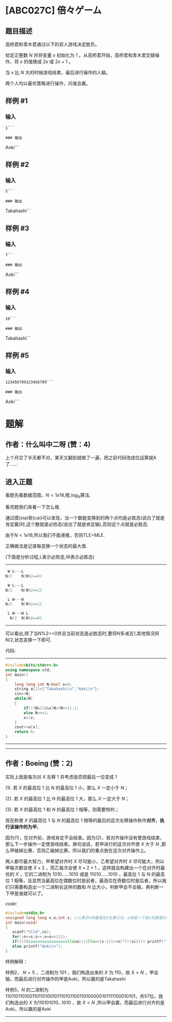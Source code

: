 # [ABC027C] 倍々ゲーム

## 题目描述

高桥君和青木君通过以下的双人游戏决定胜负。

给定正整数 $N$ 并将变量 $x$ 初始化为 $1$ 。从高桥君开始，高桥君和青木君交替操作，将 $x$ 的值换成 $2x$ 或 $2x+1$ 。

当 $x$ 比 $N$ 大的时候游戏结束，最后进行操作的人输。

两个人均以最优策略进行操作，问谁会赢。

## 样例 #1

### 输入

```
1```

### 输出

```
Aoki```

## 样例 #2

### 输入

```
5```

### 输出

```
Takahashi```

## 样例 #3

### 输入

```
7```

### 输出

```
Aoki```

## 样例 #4

### 输入

```
10```

### 输出

```
Takahashi```

## 样例 #5

### 输入

```
123456789123456789```

### 输出

```
Aoki```

# 题解

## 作者：什么叫中二呀 (赞：4)

上个月交了半天都不对，某天又翻到就做了一遍，把之前代码改成位运算就A了……
## 进入正题
看题先看数据范围，$N<1e18$,嗯,$log_N$算法.

看完题我们来看一下怎么做.

通过摸(xia)索(cai)可以发现，当一个数能变换到的两个点均是必胜态(说白了就是肯定赢)时,这个数就是必败态(说白了就是肯定输),否则这个点就是必胜态.

由于$N<1e18$,所以我们不能递推，否则TLE+MLE.

正确做法是记录每变换一个状态的最大值.

(下面是分析过程,L表示必败态,W表示必胜态)
***
```cpp
 W L···L
N/2    N(N%2==0)

 W L···L
N/2    N(N%2==1)

 L W···W
N/2    N(N%2==1)

 L W···W L
  N/2  N(N%2==0)
```
***
可以看出,除了当N%2==0并且当前状态是必胜态时,要将N多减去1,其他情况将N/2,状态变换一下即可.

代码:
***
```cpp
#include<bits/stdc++.h>
using namespace std;
int main()
{
	long long int N;bool x=0;
	string a[2]={"Takahashi\n","Aoki\n"};
	cin>>N;
	while(N)
	{
		if(!(N&1)&&x)N=(N>>1)-1;
		else N>>=1;
		x=!x;
	}
	cout<<a[x];
	return 0;
}
```
***

---

## 作者：Boeing (赞：2)

实际上就是每次对 $X$ 左移 1 并考虑是否把最后一位变成 1

(1). 若 $X$ 的最高位 1 比 $N$ 的最高位 1 小，那么 $X$ 一定小于 $N$；

(2). 若 $X$ 的最高位 1 比 $N$ 的最高位 1 大，那么 $X$ 一定大于 $N$；

(3). 若 $X$ 的最高位 1 和 $N$ 的最高位 1 相等，则需要特判；

现在称使 $X$ 的最高位 1 与 $N$ 的最高位 1 相等的最后的这次左移操作称作**对齐**，**执行该操作的为甲**。

因为(1)，在对齐前，游戏肯定不会结束。因为(2)，若对齐操作没有使游戏结束，那么下一步操作一定使游戏结束。换句话说，若甲进行的这次对齐使 $X$ 大于 $N$ ,那么甲输掉比赛，否则乙输掉比赛，所以我们的重点放在这次对齐操作上。

两人都尽最大努力，甲希望对齐时 $X$ 尽可能小，乙希望对齐时 $X$ 尽可能大，所以甲每次都会使 $X\times 2$ ，而乙每次会使 $X\times 2 + 1$ ，这样就会构建出一个在对齐时最优的 $X$ ，它的二进制为 1010......1010 或是 11010......1010 ，最高位 1 与 $N$ 的最高位 1 相等，且显然当最高位在偶数位时是前者，最高位在奇数位时是后者，所以我们只需要构造出一个二进制长这样的数和 $N$ 比大小，判断甲会不会输，再判断一下甲是谁就可以了。

 _code:_ 
 ```cpp
#include<stdio.h>
unsigned long long n,o;int s; //s表示n的最高位1在第几位，o则是一个前s位都是1的数，为了取出一个数的前s位 
int main(void)
{
	scanf("%lld",&n);
	for(;n>>s;s++,o=o<<1|1);
	if((((0xaaaaaaaaaaaaaaaallu&o)|(1llu<<(s-1)))>n)^(!(s&1))) printf("Takahashi\n");
	else printf("Aoki\n");
 } 
```
样例解释：

样例2， $N = 5$ ，二进制为 101 ，我们构造出来的 $X$ 为 110，故 $X > N$ ，甲会输，而最后进行对齐操作的甲是Aoki，所以赢的是Takahashi

样例5，$N$ 的二进制为 110110110100110110100101110101100110100000101111100010101，共57位，我们构造出的 $X$ 为110101010...1010 ，故 $X < N$ ,所以甲会赢，而最后进行对齐的是Aoki，所以赢的是Aoki

---

